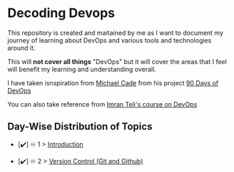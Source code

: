 # Decoding Devops

This repository is created and maitained by me as I want to document my journey of learning about DevOps and various tools and technologies around it.

This will **not cover all things** "DevOps" but it will cover the areas that I feel will benefit my learning and understanding overall.

I have taken isnspiration from [Michael Cade](https://github.com/MichaelCade) from his project [90 Days of DevOps](https://github.com/MichaelCade/90DaysOfDevOps)

You can also take reference from [Imran Teli's course on DevOps](https://www.udemy.com/course/decodingdevops)

## Day-Wise Distribution of Topics

- [✔️] ♾️ 1 > [Introduction](Days/day01.md)

- [✔️] ♾️ 2 > [Version Control (Git and Github)](Days/day02.md)